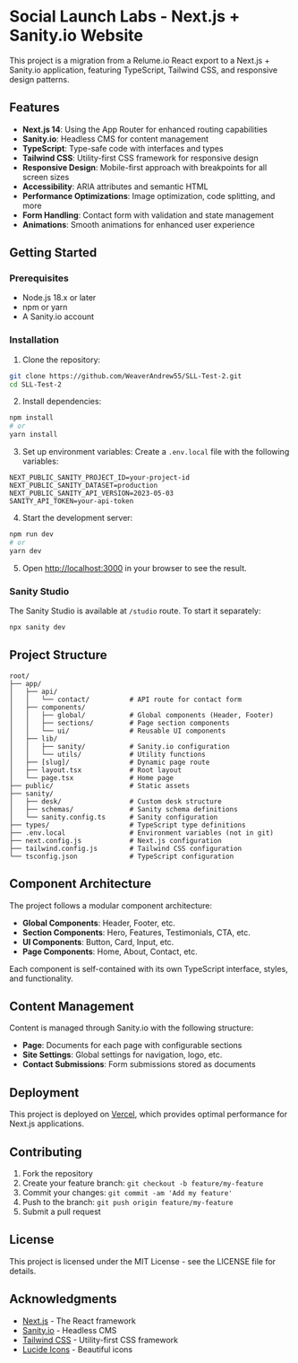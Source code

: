 # Social Launch Labs - Next.js + Sanity.io Website

This project is a migration from a Relume.io React export to a Next.js + Sanity.io application, featuring TypeScript, Tailwind CSS, and responsive design patterns.

## Features

- **Next.js 14**: Using the App Router for enhanced routing capabilities
- **Sanity.io**: Headless CMS for content management
- **TypeScript**: Type-safe code with interfaces and types
- **Tailwind CSS**: Utility-first CSS framework for responsive design
- **Responsive Design**: Mobile-first approach with breakpoints for all screen sizes
- **Accessibility**: ARIA attributes and semantic HTML
- **Performance Optimizations**: Image optimization, code splitting, and more
- **Form Handling**: Contact form with validation and state management
- **Animations**: Smooth animations for enhanced user experience

## Getting Started

### Prerequisites

- Node.js 18.x or later
- npm or yarn
- A Sanity.io account

### Installation

1. Clone the repository:
```bash
git clone https://github.com/WeaverAndrew55/SLL-Test-2.git
cd SLL-Test-2
```

2. Install dependencies:
```bash
npm install
# or
yarn install
```

3. Set up environment variables:
Create a `.env.local` file with the following variables:
```
NEXT_PUBLIC_SANITY_PROJECT_ID=your-project-id
NEXT_PUBLIC_SANITY_DATASET=production
NEXT_PUBLIC_SANITY_API_VERSION=2023-05-03
SANITY_API_TOKEN=your-api-token
```

4. Start the development server:
```bash
npm run dev
# or
yarn dev
```

5. Open [http://localhost:3000](http://localhost:3000) in your browser to see the result.

### Sanity Studio

The Sanity Studio is available at `/studio` route. To start it separately:

```bash
npx sanity dev
```

## Project Structure

```
root/
├── app/
│   ├── api/
│   │   └── contact/          # API route for contact form
│   ├── components/
│   │   ├── global/           # Global components (Header, Footer)
│   │   ├── sections/         # Page section components
│   │   └── ui/               # Reusable UI components
│   ├── lib/
│   │   ├── sanity/           # Sanity.io configuration
│   │   └── utils/            # Utility functions
│   ├── [slug]/               # Dynamic page route
│   ├── layout.tsx            # Root layout
│   └── page.tsx              # Home page
├── public/                   # Static assets
├── sanity/
│   ├── desk/                 # Custom desk structure
│   ├── schemas/              # Sanity schema definitions
│   └── sanity.config.ts      # Sanity configuration
├── types/                    # TypeScript type definitions
├── .env.local                # Environment variables (not in git)
├── next.config.js            # Next.js configuration
├── tailwind.config.js        # Tailwind CSS configuration
└── tsconfig.json             # TypeScript configuration
```

## Component Architecture

The project follows a modular component architecture:

- **Global Components**: Header, Footer, etc.
- **Section Components**: Hero, Features, Testimonials, CTA, etc.
- **UI Components**: Button, Card, Input, etc.
- **Page Components**: Home, About, Contact, etc.

Each component is self-contained with its own TypeScript interface, styles, and functionality.

## Content Management

Content is managed through Sanity.io with the following structure:

- **Page**: Documents for each page with configurable sections
- **Site Settings**: Global settings for navigation, logo, etc.
- **Contact Submissions**: Form submissions stored as documents

## Deployment

This project is deployed on [Vercel](https://vercel.com), which provides optimal performance for Next.js applications.

## Contributing

1. Fork the repository
2. Create your feature branch: `git checkout -b feature/my-feature`
3. Commit your changes: `git commit -am 'Add my feature'`
4. Push to the branch: `git push origin feature/my-feature`
5. Submit a pull request

## License

This project is licensed under the MIT License - see the LICENSE file for details.

## Acknowledgments

- [Next.js](https://nextjs.org/) - The React framework
- [Sanity.io](https://www.sanity.io/) - Headless CMS
- [Tailwind CSS](https://tailwindcss.com/) - Utility-first CSS framework
- [Lucide Icons](https://lucide.dev/) - Beautiful icons

